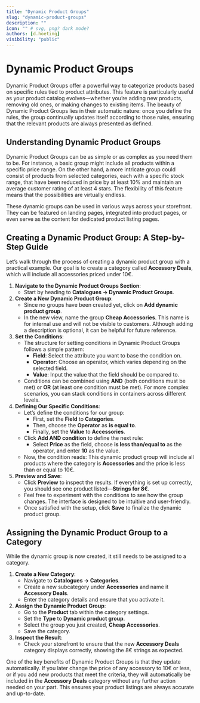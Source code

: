 ```yaml
---
title: "Dynamic Product Groups"
slug: "dynamic-product-groups"
description: ""
icon: "" # svg, png? dark mode?
authors: [d.hoeting]
visibility: "public"
---
```

# Dynamic Product Groups

Dynamic Product Groups offer a powerful way to categorize products based on specific rules tied to product attributes. This feature is particularly useful as your product catalog evolves—whether you’re adding new products, removing old ones, or making changes to existing items. The beauty of Dynamic Product Groups lies in their automatic nature: once you define the rules, the group continually updates itself according to those rules, ensuring that the relevant products are always presented as defined.

## Understanding Dynamic Product Groups

Dynamic Product Groups can be as simple or as complex as you need them to be. For instance, a basic group might include all products within a specific price range. On the other hand, a more intricate group could consist of products from selected categories, each with a specific stock range, that have been reduced in price by at least 10% and maintain an average customer rating of at least 4 stars. The flexibility of this feature means that the possibilities are virtually endless.

These dynamic groups can be used in various ways across your storefront. They can be featured on landing pages, integrated into product pages, or even serve as the content for dedicated product listing pages.

## Creating a Dynamic Product Group: A Step-by-Step Guide

Let’s walk through the process of creating a dynamic product group with a practical example. Our goal is to create a category called **Accessory Deals**, which will include all accessories priced under 10€.

1. **Navigate to the Dynamic Product Groups Section**:
    - Start by heading to **Catalogues → Dynamic Product Groups**.
2. **Create a New Dynamic Product Group**:
    - Since no groups have been created yet, click on **Add dynamic product group**.
    - In the new view, name the group **Cheap Accessories**. This name is for internal use and will not be visible to customers. Although adding a description is optional, it can be helpful for future reference.
3. **Set the Conditions**:
    - The structure for setting conditions in Dynamic Product Groups follows a simple pattern:
        - **Field**: Select the attribute you want to base the condition on.
        - **Operator**: Choose an operator, which varies depending on the selected field.
        - **Value**: Input the value that the field should be compared to.
    - Conditions can be combined using **AND** (both conditions must be met) or **OR** (at least one condition must be met). For more complex scenarios, you can stack conditions in containers across different levels.
4. **Defining Our Specific Conditions**:
    - Let’s define the conditions for our group:
        - First, set the **Field** to **Categories**.
        - Then, choose the **Operator** as **is equal to**.
        - Finally, set the **Value** to **Accessories**.
    - Click **Add AND condition** to define the next rule:
        - Select **Price** as the field, choose **is less than/equal to** as the operator, and enter **10** as the value.
    - Now, the condition reads: This dynamic product group will include all products where the category is **Accessories** and the price is less than or equal to 10€.
5. **Preview and Save**:
    - Click **Preview** to inspect the results. If everything is set up correctly, you should see one product listed—**Strings for 8€**.
    - Feel free to experiment with the conditions to see how the group changes. The interface is designed to be intuitive and user-friendly.
    - Once satisfied with the setup, click **Save** to finalize the dynamic product group.

## Assigning the Dynamic Product Group to a Category

While the dynamic group is now created, it still needs to be assigned to a category.

1. **Create a New Category**:
    - Navigate to **Catalogues → Categories**.
    - Create a new subcategory under **Accessories** and name it **Accessory Deals**.
    - Enter the category details and ensure that you activate it.
2. **Assign the Dynamic Product Group**:
    - Go to the **Product** tab within the category settings.
    - Set the **Type** to **Dynamic product group**.
    - Select the group you just created, **Cheap Accessories**.
    - Save the category.
3. **Inspect the Result**:
    - Check your storefront to ensure that the new **Accessory Deals** category displays correctly, showing the 8€ strings as expected.

One of the key benefits of Dynamic Product Groups is that they update automatically. If you later change the price of any accessory to 10€ or less, or if you add new products that meet the criteria, they will automatically be included in the **Accessory Deals** category without any further action needed on your part. This ensures your product listings are always accurate and up-to-date.
